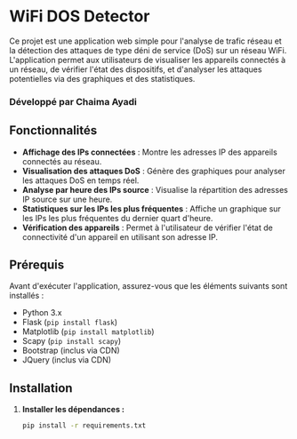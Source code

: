 # WiFi DOS Detector

Ce projet est une application web simple pour l'analyse de trafic réseau et la détection des attaques de type déni de service (DoS) sur un réseau WiFi. L'application permet aux utilisateurs de visualiser les appareils connectés à un réseau, de vérifier l'état des dispositifs, et d'analyser les attaques potentielles via des graphiques et des statistiques.

### Développé par Chaima Ayadi

## Fonctionnalités

- **Affichage des IPs connectées** : Montre les adresses IP des appareils connectés au réseau.
- **Visualisation des attaques DoS** : Génère des graphiques pour analyser les attaques DoS en temps réel.
- **Analyse par heure des IPs source** : Visualise la répartition des adresses IP source sur une heure.
- **Statistiques sur les IPs les plus fréquentes** : Affiche un graphique sur les IPs les plus fréquentes du dernier quart d'heure.
- **Vérification des appareils** : Permet à l'utilisateur de vérifier l'état de connectivité d'un appareil en utilisant son adresse IP.

## Prérequis

Avant d'exécuter l'application, assurez-vous que les éléments suivants sont installés :

- Python 3.x
- Flask (`pip install flask`)
- Matplotlib (`pip install matplotlib`)
- Scapy (`pip install scapy`)
- Bootstrap (inclus via CDN)
- JQuery (inclus via CDN)

## Installation
1. **Installer les dépendances :**
   ```bash
   pip install -r requirements.txt
